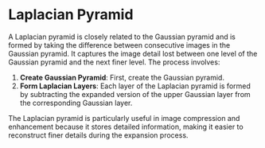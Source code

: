 # Laplacian Pyramid

A Laplacian pyramid is closely related to the Gaussian pyramid and is formed by taking the difference between consecutive images in the Gaussian pyramid. It captures the image detail lost between one level of the Gaussian pyramid and the next finer level. The process involves:

1. **Create Gaussian Pyramid**: First, create the Gaussian pyramid.
2. **Form Laplacian Layers**: Each layer of the Laplacian pyramid is formed by subtracting the expanded version of the upper Gaussian layer from the corresponding Gaussian layer.

The Laplacian pyramid is particularly useful in image compression and enhancement because it stores detailed information, making it easier to reconstruct finer details during the expansion process.

